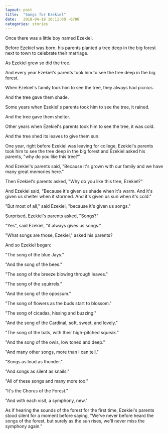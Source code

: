 ```yaml
---
layout: post
title:  "Songs for Ezekiel"
date:   2018-04-18 10:11:00 -0700
categories: stories
---
```

Once there was a little boy named Ezekiel.

Before Ezekiel was born, his parents planted a tree deep in the big forest next to town to celebrate their marriage.

As Ezekiel grew so did the tree.

And every year Ezekiel's parents took him to see the tree deep in the big forest.

When Ezekiel's family took him to see the tree, they always had picnics.

And the tree gave them shade.

Some years when Ezekiel's parents took him to see the tree, it rained.

And the tree gave them shelter.

Other years when Ezekiel's parents took him to see the tree, it was cold.

And the tree shed its leaves to give them sun.

One year, right before Ezekiel was leaving for college, Ezekiel's parents took him to see the tree deep in the big forest and Ezekiel asked his parents, "why do you like this tree?"

And Ezekiel's parents said, "Because it's grown with our family and we have many great memories here."

Then Ezekiel's parents asked, "Why do you like this tree, Ezekiel?"

And Ezekiel said, "Because it's given us shade when it's warm. And it's given us shelter when it stormed. And it's given us sun when it's cold."

"But most of all," said Ezekiel, "because it's given us songs."

Surprised, Ezekiel's parents asked, "Songs?"

"Yes", said Ezekiel, "it always gives us songs."

"What songs are those, Ezekiel," asked his parents?

And so Ezekiel began:

"The song of the blue Jays."

"And the song of the bees."

"The song of the breeze blowing through leaves."

"The song of the squirrels."

"And the song of the opossum."

"The song of flowers as the buds start to blossom."

"The song of cicadas, hissing and buzzing."

"And the song of the Cardinal, soft, sweet, and lovely."

"The song of the bats, with their high-pitched squeak."

"And the song of the owls, low toned and deep."

"And many other songs, more than I can tell."

"Songs as loud as thunder."

"And songs as silent as snails."

"All of these songs and many more too."

"It's the Chorus of the Forest."

"And with each visit, a symphony, new."

As if hearing the sounds of the forest for the first time, Ezekiel's parents stood silent for a moment before saying, "We've never before heard the songs of the forest, but surely as the sun rises, we'll never miss the symphony again."
